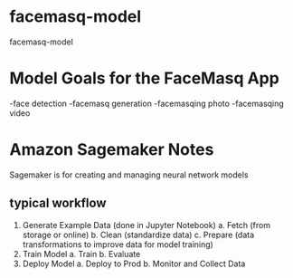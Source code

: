 # facemasq-model
facemasq-model

# Model Goals for the FaceMasq App
-face detection
-facemasq generation
-facemasqing photo
-facemasqing video

# Amazon Sagemaker Notes

Sagemaker is for creating and managing neural network models

## typical workflow
1. Generate Example Data (done in Jupyter Notebook)
    a. Fetch (from storage or online)
    b. Clean (standardize data)
    c. Prepare (data transformations to improve data for model training)
2. Train Model
   a. Train 
   b. Evaluate 
3. Deploy Model 
    a. Deploy to Prod
    b. Monitor and Collect Data